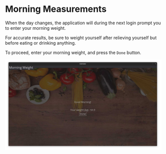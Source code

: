 # Morning Measurements

When the day changes, the application will during the next login prompt you to enter your morning weight.

For accurate results, be sure to weight yourself after relieving yourself but before eating or drinking anything. 

To proceed, enter your morning weight, and press the `Done` button.

![](https://raw.githubusercontent.com/MarkusOttela/ot-harjoitustyo/master/Documentation/Manual/Screenshots/13_morning_measurements/0.jpg)
